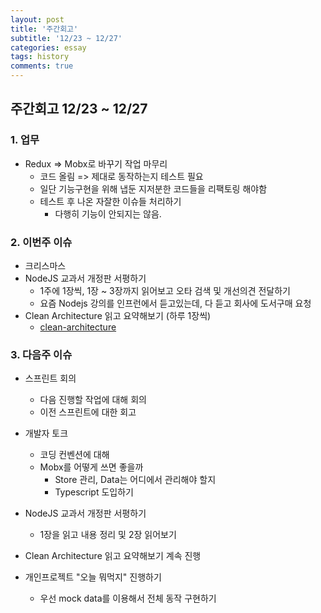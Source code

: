 ```yaml
---
layout: post
title: '주간회고'
subtitle: '12/23 ~ 12/27'
categories: essay
tags: history
comments: true
---
```


## 주간회고 12/23 ~ 12/27

### 1. 업무

  - Redux => Mobx로 바꾸기 작업 마무리
      - 코드 올림 => 제대로 동작하는지 테스트 필요
      - 일단 기능구현을 위해 냅둔 지저분한 코드들을 리팩토링 해야함
      - 테스트 후 나온 자잘한 이슈들 처리하기
        - 다행히 기능이 안되지는 않음.

### 2. 이번주 이슈

  - 크리스마스
  - NodeJS 교과서 개정판 서평하기
      - 1주에 1장씩, 1장 ~ 3장까지 읽어보고 오타 검색 및 개선의견 전달하기
      - 요즘 Nodejs 강의를 인프런에서 듣고있는데, 다 듣고 회사에 도서구매 요청
  - Clean Architecture 읽고 요약해보기 (하루 1장씩)
    - [clean-architecture](https://app.gitbook.com/@iltk2000/s/clean-architecture/)

### 3. 다음주 이슈
  -   스프린트 회의
      - 다음 진행할 작업에 대해 회의
      - 이전 스프린트에 대한 회고

  - 개발자 토크
      - 코딩 컨벤션에 대해
      - Mobx를 어떻게 쓰면 좋을까
        - Store 관리, Data는 어디에서 관리해야 할지
        - Typescript 도입하기

  - NodeJS 교과서 개정판 서평하기
      - 1장을 읽고 내용 정리 및 2장 읽어보기
  - Clean Architecture 읽고 요약해보기 계속 진행
  - 개인프로젝트 "오늘 뭐먹지" 진행하기
      - 우선 mock data를 이용해서 전체 동작 구현하기
